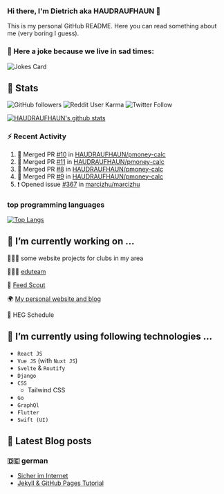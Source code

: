 ### Hi there, I'm Dietrich aka HAUDRAUFHAUN 👋

This is my personal GitHub README. Here you can read something about me (very boring I guess).

### 🤡 Here a joke because we live in sad times:
![Jokes Card](https://readme-jokes.vercel.app/api)

## :rocket: Stats

 ![GitHub followers](https://img.shields.io/github/followers/HAUDRAUFHAUN?label=GitHub-Followers&logo=GitHub&style=for-the-badge) ![Reddit User Karma](https://img.shields.io/reddit/user-karma/combined/haudraufhaun?logo=reddit&style=for-the-badge) ![Twitter Follow](https://img.shields.io/twitter/follow/haudraufhaun1?color=%231da1f2&logo=twitter&logoColor=%231da1f2&style=for-the-badge)
  
[![HAUDRAUFHAUN's github stats](https://github-readme-stats.vercel.app/api?username=HAUDRAUFHAUN&show_icons=true&theme=dracula&hide_border=true)](https://github.com/anuraghazra/github-readme-stats)

### ⚡ Recent Activity

<!--START_SECTION:activity-->
1. 🎉 Merged PR [#10](https://github.com/HAUDRAUFHAUN/pmoney-calc/pull/10) in [HAUDRAUFHAUN/pmoney-calc](https://github.com/HAUDRAUFHAUN/pmoney-calc)
2. 🎉 Merged PR [#11](https://github.com/HAUDRAUFHAUN/pmoney-calc/pull/11) in [HAUDRAUFHAUN/pmoney-calc](https://github.com/HAUDRAUFHAUN/pmoney-calc)
3. 🎉 Merged PR [#8](https://github.com/HAUDRAUFHAUN/pmoney-calc/pull/8) in [HAUDRAUFHAUN/pmoney-calc](https://github.com/HAUDRAUFHAUN/pmoney-calc)
4. 🎉 Merged PR [#9](https://github.com/HAUDRAUFHAUN/pmoney-calc/pull/9) in [HAUDRAUFHAUN/pmoney-calc](https://github.com/HAUDRAUFHAUN/pmoney-calc)
5. ❗️ Opened issue [#367](https://github.com/marcizhu/marcizhu/issues/367) in [marcizhu/marcizhu](https://github.com/marcizhu/marcizhu)
<!--END_SECTION:activity-->

### top programming languages
[![Top Langs](https://github-readme-stats.vercel.app/api/top-langs/?username=HAUDRAUFHAUN&theme=dracula&hide_border=true)](https://github.com/anuraghazra/github-readme-stats)

## 🔭 I’m currently working on ...

👨🏻‍💼 some website projects for clubs in my area

👨🏻‍🏫 <a href="https://github.com/HAUDRAUFHAUN/eduteam">eduteam</a>

📰 [Feed Scout](https://github.com/HAUDRAUFHAUN/feed-scout)

🌍 <a href="https://haudraufhauns.vercel.app/">My personal website and blog</a>

🏫 HEG Schedule


## 🌱 I’m currently using following technologies ...

- `React JS` 
- `Vue JS` (with `Nuxt JS`)
- `Svelte` & `Routify`
- `Django`
- `CSS`
  - Tailwind CSS
- `Go`
- `GraphQl`
- `Flutter`
- `Swift (UI)`

## 📕 Latest Blog posts 

### 🇩🇪 german

<!-- BLOG-POST-LIST:START -->
- [Sicher im Internet](https://haudraufhauns.vercel.app/blog/sicher-im-internet)
- [Jekyll &amp; GitHub Pages Tutorial](https://haudraufhauns.vercel.app/blog/jekyll-tutorial/)
